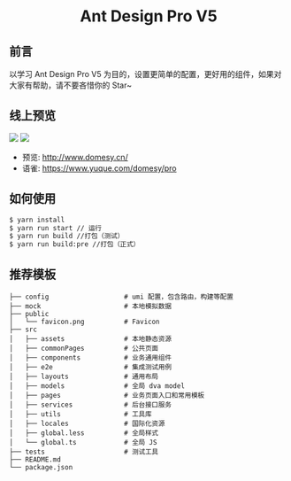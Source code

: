 
<h1 align="center">Ant Design Pro V5</h1>

## 前言
以学习 Ant Design Pro V5 为目的，设置更简单的配置，更好用的组件，如果对大家有帮助，请不要吝惜你的 Star~
## 线上预览

![](http://mobile.domesy.cn/img/img1.png)
![](http://mobile.domesy.cn/img/img2.png)

- 预览: http://www.domesy.cn/
- 语雀: https://www.yuque.com/domesy/pro

## 如何使用

```bash
$ yarn install
$ yarn run start // 运行
$ yarn run build //打包（测试）
$ yarn run build:pre //打包（正式）
```
## 推荐模板

```
├── config                   # umi 配置，包含路由，构建等配置
├── mock                     # 本地模拟数据
├── public
│   └── favicon.png          # Favicon
├── src
│   ├── assets               # 本地静态资源
│   ├── commonPages          # 公共页面
│   ├── components           # 业务通用组件
│   ├── e2e                  # 集成测试用例
│   ├── layouts              # 通用布局
│   ├── models               # 全局 dva model
│   ├── pages                # 业务页面入口和常用模板
│   ├── services             # 后台接口服务
│   ├── utils                # 工具库
│   ├── locales              # 国际化资源
│   ├── global.less          # 全局样式
│   └── global.ts            # 全局 JS
├── tests                    # 测试工具
├── README.md
└── package.json

